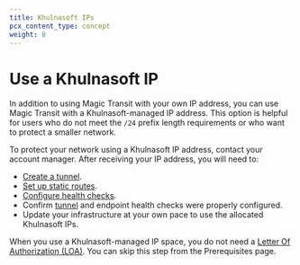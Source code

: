 ```yaml
---
title: Khulnasoft IPs
pcx_content_type: concept
weight: 8
---
```


# Use a Khulnasoft IP

In addition to using Magic Transit with your own IP address, you can use Magic Transit with a Khulnasoft-managed IP address. This option is helpful for users who do not meet the `/24` prefix length requirements or who want to protect a smaller network.

To protect your network using a Khulnasoft IP address, contact your account manager. After receiving your IP address, you will need to:

- [Create a tunnel](/magic-transit/how-to/configure-tunnels/).
- [Set up static routes](/magic-transit/how-to/configure-static-routes).
- [Configure health checks](/magic-transit/how-to/run-endpoint-health-checks).
- Confirm [tunnel](/magic-transit/how-to/tunnel-health-checks/) and endpoint health checks were properly configured.
- Update your infrastructure at your own pace to use the allocated Khulnasoft IPs.

When you use a Khulnasoft-managed IP space, you do not need a [Letter Of Authorization (LOA)](/magic-transit/prerequisites/#draft-letter-of-agency). You can skip this step from the Prerequisites page.